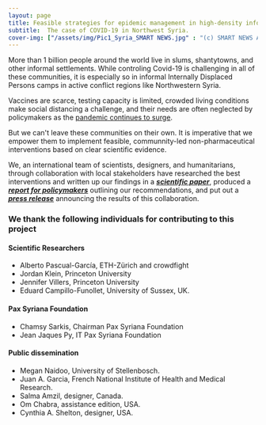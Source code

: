 ```yaml
---
layout: page
title: Feasible strategies for epidemic management in high-density informal settlements.
subtitle:  The case of COVID-19 in Northwest Syria.
cover-img: ["/assets/img/Pic1_Syria_SMART NEWS.jpg" : "(c) SMART NEWS Agency","/assets/img/Pic2_Syria_SMART NEWS.jpg" : "(c) SMART NEWS Agency","/assets/img/Pic3_Syria_SMART NEWS.jpg" : "(c) SMART NEWS Agency","/assets/img/Pic4_Syria_SMART NEWS.jpg" : "(c) SMART NEWS Agency","/assets/img/Pic5_Syria_SMART NEWS.jpg" : "(c) SMART NEWS Agency","/assets/img/Pic6_Syria_SMART NEWS.jpg" : "(c) SMART NEWS Agency","/assets/img/Pic7_Syria_SMART NEWS.jpg" : "(c) SMART NEWS Agency","/assets/img/Pic8_Syria_SMART NEWS.jpg" : "(c) SMART NEWS Agency","/assets/img/Pic9_Syria_SMART NEWS.jpg" : "(c) SMART NEWS Agency","/assets/img/Pic10_Syria_SMART NEWS.jpg" : "(c) SMART NEWS Agency"]
---
```



More than 1 billion people around the world live in slums, shantytowns, and other informal settlements. While controling Covid-19 is challenging in all of these communities, it is especially so in informal Internally Displaced Persons camps in active conflict regions like Northwestern Syria. 

Vaccines are scarce, testing capacity is limited, crowded living conditions make social distancing a challenge, and their needs are often neglected by policymakers as the [pandemic continues to surge](https://reliefweb.int/report/syrian-arab-republic/second-surge-covid-19-cases-northwest-syria-likely-cases-doubled-month). 

But we can't leave these communities on their own. It is imperative that we empower them to implement feasible, communnity-led non-pharmaceutical interventions based on clear scientific evidence. 

We, an international team of scientists, designers, and humanitarians, through collaboration with local stakeholders have researched the best interventions and written up our findings in a ***[scientific paper](https://www.medrxiv.org/content/10.1101/2020.08.26.20181990v3)***, produced a ***[report for policymakers](/reports/COVID_19_SYRIA_Policy_Report_Pax_Syriana.pdf)*** outlining our recommendations, and put out a ***[press release](/reports/Syria_PressRelease.pdf)*** announcing the results of this collaboration.


### We thank the following individuals for contributing to this project

#### Scientific Researchers

* Alberto Pascual-García, ETH-Zürich and crowdfight 
* Jordan Klein, Princeton University 
* Jennifer Villers, Princeton University 
* Eduard Campillo-Funollet, University of Sussex, UK. 

#### Pax Syriana Foundation

* Chamsy Sarkis, Chairman Pax Syriana Foundation 
* Jean Jaques Py, IT Pax Syriana Foundation

#### Public dissemination

* Megan Naidoo, University of Stellenbosch.
* Juan A. Garcia, French National Institute of Health and Medical Research.
* Salma Amzil, designer, Canada.
* Om Chabra, assistance edition, USA.
* Cynthia A. Shelton, designer, USA.
